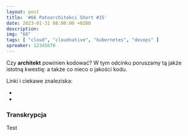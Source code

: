 ```yaml
---
layout: post
title: '#66 Patoarchitekci Short #15'
date: 2023-01-31 08:00:00 +0200
description: 
img: "66"
tags: [ "cloud", "cloudnative", "kubernetes", "devops" ]
spreaker: 12345678
---
```

Czy **architekt** powinien kodować? W tym odcinku poruszamy tą jakże istotną kwestię: a także co nieco o jakości kodu.


Linki i ciekawe znaleziska:

- [](https://architectelevator.com/transformation/debugging-architect/)
- [](https://dl.acm.org/doi/abs/10.1145/3524843.3528091)

### Transkrypcja

Test